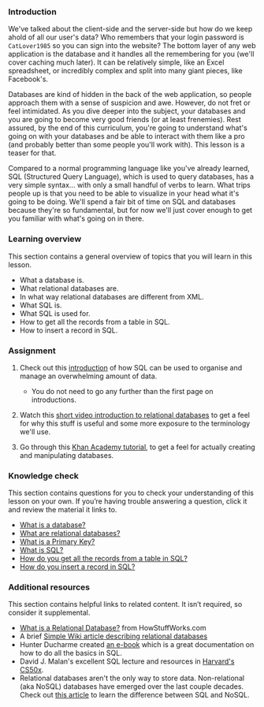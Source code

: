 ### Introduction

We've talked about the client-side and the server-side but how do we keep ahold of all our user's data?  Who remembers that your login password is `CatLover1985` so you can sign into the website?  The bottom layer of any web application is the database and it handles all the remembering for you (we'll cover caching much later).  It can be relatively simple, like an Excel spreadsheet, or incredibly complex and split into many giant pieces, like Facebook's.

Databases are kind of hidden in the back of the web application, so people approach them with a sense of suspicion and awe.  However, do not fret or feel intimidated.  As you dive deeper into the subject, your databases and you are going to become very good friends (or at least frenemies).  Rest assured, by the end of this curriculum, you're going to understand what's going on with your databases and be able to interact with them like a pro (and probably better than some people you'll work with).  This lesson is a teaser for that.

Compared to a normal programming language like you've already learned, SQL (Structured Query Language), which is used to query databases, has a very simple syntax... with only a small handful of verbs to learn.  What trips people up is that you need to be able to visualize in your head what it's going to be doing.  We'll spend a fair bit of time on SQL and databases because they're so fundamental, but for now we'll just cover enough to get you familiar with what's going on in there.

### Learning overview
This section contains a general overview of topics that you will learn in this lesson.

-   What a database is.
-   What relational databases are.
-   In what way relational databases are different from XML.
-   What SQL is.
-   What SQL is used for.
-   How to get all the records from a table in SQL.
-   How to insert a record in SQL.

### Assignment

<div class="lesson-content__panel" markdown="1">

  1.  Check out this [introduction](https://launchschool.com/books/sql/read/introduction) of how SQL can be used to organise and manage an overwhelming amount of data.
      -   You do not need to go any further than the first page on introductions.

  2.  Watch this [short video introduction to relational databases](http://www.youtube.com/watch?v=z2kbsG8zsLM) to get a feel for why this stuff is useful and some more exposure to the terminology we'll use.
  3.  Go through this [Khan Academy tutorial](https://www.khanacademy.org/computing/hour-of-code/hour-of-sql/v/welcome-to-sql), to get a feel for actually creating and manipulating databases.

</div>

### Knowledge check
This section contains questions for you to check your understanding of this lesson on your own. If you’re having trouble answering a question, click it and review the material it links to.

-   [What is a database?](https://launchschool.com/books/sql/read/introduction#structureddata)
-   [What are relational databases?](https://launchschool.com/books/sql/read/introduction#rdbms)
-   [What is a Primary Key?](https://youtu.be/z2kbsG8zsLM?t=200)
-   [What is SQL?](https://launchschool.com/books/sql/read/introduction#sql)
-   [How do you get all the records from a table in SQL?](https://www.khanacademy.org/computing/hour-of-code/hour-of-code-lessons/hour-of-sql/pt/querying-the-table)
-   [How do you insert a record in SQL?](https://www.khanacademy.org/computing/hour-of-code/hour-of-code-lessons/hour-of-sql/pt/creating-a-table-and-inserting-data)

### Additional resources
This section contains helpful links to related content. It isn’t required, so consider it supplemental.

-   [What is a Relational Database?](http://computer.howstuffworks.com/question599.htm) from HowStuffWorks.com
-   A brief [Simple Wiki article describing relational databases](http://simple.wikipedia.org/wiki/Relational_database)
-   Hunter Ducharme created [an e-book](https://hunter-ducharme.gitbook.io/sql-basics/) which is a great documentation on how to do all the basics in SQL.
-   David J. Malan's excellent SQL lecture and resources in [Harvard's CS50x](https://cs50.harvard.edu/x/2023/weeks/7/).
-   Relational databases aren't the only way to store data. Non-relational (aka NoSQL) databases have emerged over the last couple decades. Check out [this article](https://circleci.com/blog/SQL-vs-NoSQL-databases/) to learn the difference between SQL and NoSQL.
